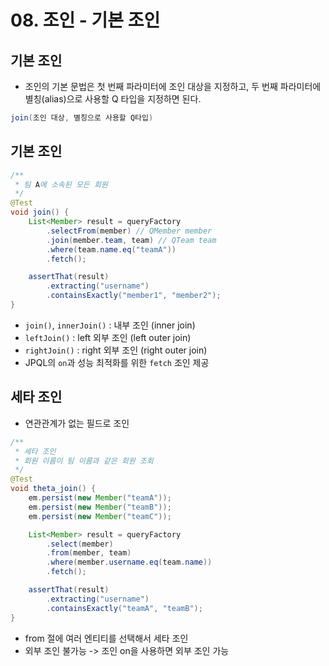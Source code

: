 # 08. 조인 - 기본 조인
## 기본 조인
- 조인의 기본 문법은 첫 번째 파라미터에 조인 대상을 지정하고, 두 번째 파라미터에 별칭(alias)으로 사용할 Q 타입을 지정하면 된다.
```java
join(조인 대상, 별칭으로 사용할 Q타입)
```

## 기본 조인
```java
/**
 * 팀 A에 소속된 모든 회원
 */
@Test
void join() {
    List<Member> result = queryFactory
        .selectFrom(member) // QMember member
        .join(member.team, team) // QTeam team
        .where(team.name.eq("teamA"))
        .fetch();

    assertThat(result)
        .extracting("username")
        .containsExactly("member1", "member2");
}
```
- `join()`, `innerJoin()` : 내부 조인 (inner join)
- `leftJoin()` : left 외부 조인 (left outer join)
- `rightJoin()` : right 외부 조인 (right outer join)
- JPQL의 `on`과 성능 최적화를 위한 `fetch` 조인 제공

## 세타 조인
- 연관관계가 없는 필드로 조인
```java
/**
 * 세타 조인
 * 회원 이름이 팀 이름과 같은 회원 조회
 */
@Test
void theta_join() {
    em.persist(new Member("teamA"));
    em.persist(new Member("teamB"));
    em.persist(new Member("teamC"));

    List<Member> result = queryFactory
        .select(member)
        .from(member, team)
        .where(member.username.eq(team.name))
        .fetch();

    assertThat(result)
        .extracting("username")
        .containsExactly("teamA", "teamB");
}
```
- from 절에 여러 엔티티를 선택해서 세타 조인
- 외부 조인 불가능 -> 조인 on을 사용하면 외부 조인 가능

